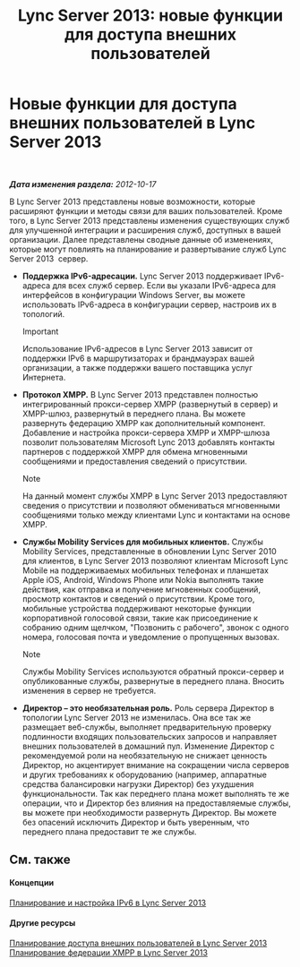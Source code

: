 ﻿---
title: 'Lync Server 2013: новые функции для доступа внешних пользователей'
TOCTitle: Новые функции для доступа внешних пользователей
ms:assetid: 99da6bd5-ec14-4ad9-8f7d-37fbddf567dd
ms:mtpsurl: https://technet.microsoft.com/ru-ru/library/Gg398794(v=OCS.15)
ms:contentKeyID: 49310626
ms.date: 05/19/2016
mtps_version: v=OCS.15
ms.translationtype: HT
---

# Новые функции для доступа внешних пользователей в Lync Server 2013

 

_**Дата изменения раздела:** 2012-10-17_

В Lync Server 2013 представлены новые возможности, которые расширяют функции и методы связи для ваших пользователей. Кроме того, в Lync Server 2013 представлены изменения существующих служб для улучшенной интеграции и расширения служб, доступных в вашей организации. Далее представлены сводные данные об изменениях, которые могут повлиять на планирование и развертывание служб Lync Server 2013  сервер.

  - **Поддержка IPv6-адресации.** Lync Server 2013 поддерживает IPv6-адреса для всех служб сервер. Если вы указали IPv6-адреса для интерфейсов в конфигурации Windows Server, вы можете использовать IPv6-адреса в конфигурации сервер, настроив их в топологий.
    
    > [!IMPORTANT]  
    > Использование IPv6-адресов в Lync Server 2013 зависит от поддержки IPv6 в маршрутизаторах и брандмауэрах вашей организации, а также поддержки вашего поставщика услуг Интернета.

  - **Протокол XMPP.** В Lync Server 2013 представлен полностью интегрированный прокси-сервер XMPP (развернутый в сервер) и XMPP-шлюз, развернутый в переднего плана. Вы можете развернуть федерацию XMPP как дополнительный компонент. Добавление и настройка прокси-сервера XMPP и XMPP-шлюза позволит пользователям Microsoft Lync 2013 добавлять контакты партнеров с поддержкой XMPP для обмена мгновенными сообщениями и предоставления сведений о присутствии.
    
    > [!NOTE]  
    > На данный момент службы XMPP в Lync Server 2013 предоставляют сведения о присутствии и позволяют обмениваться мгновенными сообщениями только между клиентами Lync и контактами на основе XMPP.

  - **Службы Mobility Services для мобильных клиентов.** Службы Mobility Services, представленные в обновлении Lync Server 2010 для клиентов, в Lync Server 2013 позволяют клиентам Microsoft Lync Mobile на поддерживаемых мобильных телефонах и планшетах Apple iOS, Android, Windows Phone или Nokia выполнять такие действия, как отправка и получение мгновенных сообщений, просмотр контактов и сведений о присутствии. Кроме того, мобильные устройства поддерживают некоторые функции корпоративной голосовой связи, такие как присоединение к собранию одним щелчком, "Позвонить с рабочего", звонок с одного номера, голосовая почта и уведомление о пропущенных вызовах.
    
    > [!NOTE]  
    > Службы Mobility Services используются обратный прокси-сервер и опубликованные службы, развернутые в переднего плана. Вносить изменения в сервер не требуется.

  - **Директор – это необязательная роль.** Роль сервера Директор в топологии Lync Server 2013 не изменилась. Она все так же размещает веб-службы, выполняет предварительную проверку подлинности входящих пользовательских запросов и направляет внешних пользователей в домашний пул. Изменение Директор с рекомендуемой роли на необязательную не снижает ценность Директор, но акцентирует внимание на сокращении числа серверов и других требованиях к оборудованию (например, аппаратные средства балансировки нагрузки Директор) без ухудшения функциональности. Так как переднего плана может выполнять те же операции, что и Директор без влияния на предоставляемые службы, вы можете при необходимости развернуть Директор. Вы можете без опасений исключить Директор и быть уверенным, что переднего плана предоставит те же службы.

## См. также

#### Концепции

[Планирование и настройка IPv6 в Lync Server 2013](lync-server-2013-planning-for-and-configuring-ipv6.md)  

#### Другие ресурсы

[Планирование доступа внешних пользователей в Lync Server 2013](lync-server-2013-planning-for-external-user-access.md)  
[Планирование федерации XMPP в Lync Server 2013](lync-server-2013-planning-for-extensible-messaging-and-presence-protocol-xmpp-federation.md)


